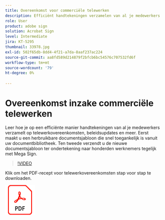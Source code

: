 ```yaml
---
title: Overeenkomst voor commerciële telewerken
description: Efficiënt handtekeningen verzamelen van al je medewerkers op telewerkovereenkomsten
role: User
product: adobe sign
solution: Acrobat Sign
level: Intermediate
jira: KT-5295
thumbnail: 33978.jpg
exl-id: 502f65db-8dd4-4f21-a7da-8aaf237ac224
source-git-commit: aa8fd589d214879f2bfcb6bc54576c707532fd6f
workflow-type: tm+mt
source-wordcount: '79'
ht-degree: 0%

---
```


# Overeenkomst inzake commerciële telewerken

Leer hoe je op een efficiënte manier handtekeningen van al je medewerkers verzamelt op telewerkovereenkomsten, beleidsupdates en meer. Eerst maakt u een herbruikbare documentsjabloon die snel toegankelijk is vanuit uw documentbibliotheek. Ten tweede verzendt u de nieuwe documentsjabloon ter ondertekening naar honderden werknemers tegelijk met Mega Sign.

>[!VIDEO](https://video.tv.adobe.com/v/33978?quality=12&learn=on&hidetitle=true)

Klik om het PDF-recept voor telewerkovereenkomsten stap voor stap te downloaden.

[![PDF-ontvanger downloaden](../assets/acrobat_PDF_96.png)](../assets/UseCaseRecipe-EN-UsingMegaSign.pdf)
